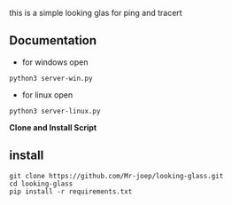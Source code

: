 this is a simple looking glas for ping and tracert 


## Documentation
* for windows open 
```
python3 server-win.py
```

* for linux open 
```
python3 server-linux.py
```


**Clone and Install Script**

## install
```shell script
git clone https://github.com/Mr-joep/looking-glass.git
cd looking-glass
pip install -r requirements.txt
```